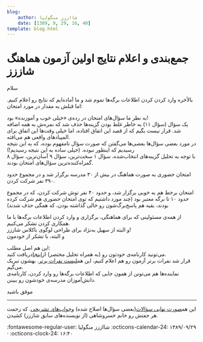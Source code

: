 ```yaml
---
blog:
    author: شااززز منگولیا
    date: [1389, 9, 29, 16, 40]
template: blog.html
---
```

# جمع‌بندی و اعلام نتایج اولین آزمون هماهنگ شاززز

<div class="cnt">
سلام<p>بالأخره وارد کردن کردن اطلاعات برگه‌ها تموم شد و ما آماده‌ایم که نتایج رو اعلام کنیم. اما قبلش یه مقدار در مورد امتحان:</p>
<p>به نظر ما سؤال‌های امتحان در رده‌ی «خیلی خوب و آموزنده» بود!<br/>یک سؤال (سؤال ۱۱) به خاطر غلط بودن گزینه‌ها حذف شد که نمره‌ش به همه اضافه شد. قرار نیست بگیم که از قصد این اتفاق افتاده، اما خیلی وقت‌ها این اتفاق برای المپیادهای واقعی هم می‌افته.<br/>در مورد بعضی سؤال‌ها بعضی‌ها می‌گفتن که صورت سؤال نامفهوم بوده، که به این نتیجه رسیدیم که اینطور نبوده. (خیلی ساده به این نتیجه رسیدیم!)<br/>با توجه به تحلیل گزینه‌های انتخاب‌شده، سؤال ۱  سخت‌ترین، سؤال ۹  آسان‌ترین، سؤال ۸  گمراه‌کننده‌ترین سؤال‌های امتحان بودند.</p>
<p>امتحان حضوری به صورت هماهنگ در بیش از ۳۰ مدرسه برگزار شد و در مجموع حدود ۳۹۰ نفر شرکت کردن.</p>
<p>امتحان برخط هم به خوبی برگزار شد، و حدود ۴۰ نفر توش شرکت کردن، که در مجموع حدود ۱۰ تا برگه معتبر بود (چند مورد داشتیم که توی امتحان حضوری هم شرکت کرده بودند، بقیه هم پاسخ‌برگ‌شون رو خالی گذاشته بودن، که همگی حذف شدند)</p>از همه‌ی مسئولینی که برای هماهنگی، برگزاری و وارد کردن اطلاعات برگه‌ها با ما همکاری کردن تشکر می‌کنیم.<br/>و البته از سهیل به‌نژاد برای طراحی لوگوی باکلاس شاززز!<br/>و البته، با تشکر از خودمون<p>این هم اصل مطلب:<br/>می‌تونید کارنامه‌ی خودتون رو (به همراه تحلیل مختصر) از<a href="http://sh44zzz.gigfa.com/users/gres.php">اینجا</a>دریافت کنید.<br/>قرار شد نفرات برتر آزمون رو هم اعلام کنیم، این هم<a href="http://sh44zzz.gigfa.com/users/stand.php">لیست نفرات برتر</a>. بهشون تبریک می‌گیم.<br/>نماینده‌ها هم می‌تونن از همون جایی که اطلاعات برگه‌ها رو وارد کردن، کارنامه‌ی دانش‌آموزان مدرسه‌ی خودشون رو ببینن.</p>
<p>موفق باشید</p>
<hr size="2" width="100%"/>
<p></p>
<p>این هم<a href="http://s1.picofile.com/file/6230236416/1st_exam_q.pdf.html">صورت نهایی سؤالات</a>(بعضی سؤال‌ها اصلاح شده) و<a href="http://s1.picofile.com/file/6230311866/1st_exam_sols.pdf.html">جواب‌های تشریحی</a>. که زحمت هر جفتش رو خانم خسروشاهی (از نویسنده‌های سابق شاززز) کشیدن.</p>
</div>

<div class="blog-info" markdown>
<span class="blog-author">
:fontawesome-regular-user: شااززز منگولیا
</span>
<span class="blog-date">
:octicons-calendar-24: ۱۳۸۹/۰۹/۲۹ · :octicons-clock-24: ۱۶:۴۰
</span>
</div>

